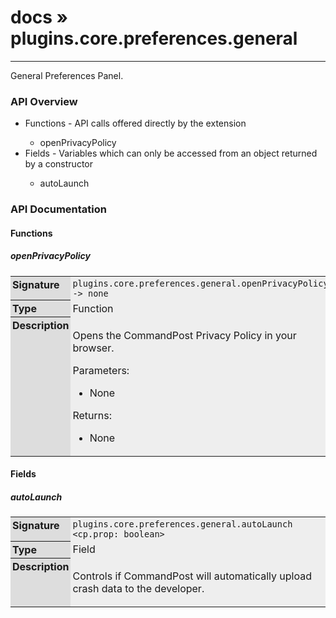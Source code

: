 # [docs](index.md) » plugins.core.preferences.general
---

General Preferences Panel.

<style type="text/css">
	a { text-decoration: none; }
	a:hover { text-decoration: underline; }
	th { background-color: #DDDDDD; vertical-align: top; padding: 3px; }
	td { width: 100%; background-color: #EEEEEE; vertical-align: top; padding: 3px; }
	table { width: 100% ; border: 1px solid #0; text-align: left; }
	section > table table td { width: 0; }
</style>
<link rel="stylesheet" href="../../css/docs.css" type="text/css" media="screen" />
<h3>API Overview</h3>
<ul>
<li>Functions - API calls offered directly by the extension</li>
  <ul>
	<li><a href="#openPrivacyPolicy">openPrivacyPolicy</a></li>
  </ul>
<li>Fields - Variables which can only be accessed from an object returned by a constructor</li>
  <ul>
	<li><a href="#autoLaunch">autoLaunch</a></li>
  </ul>
</ul>
<h3>API Documentation</h3>
<h4 class="documentation-section">Functions</h4>
  <section id="openPrivacyPolicy">
	<h5><a href="#openPrivacyPolicy">openPrivacyPolicy</a></h5>
	<table>
	  <tr>
		<th>Signature</th>
		<td><code>plugins.core.preferences.general.openPrivacyPolicy() -&gt; none</code></td>
	  </tr>
	  <tr>
		<th>Type</th>
		<td>Function</td>
	  </tr>
	  <tr>
		<th>Description</th>
		<td><p>Opens the CommandPost Privacy Policy in your browser.</p>
<p>Parameters:</p>
<ul>
<li>None</li>
</ul>
<p>Returns:</p>
<ul>
<li>None</li>
</ul>
</td>
	  </tr>
	</table>
  </section>
<h4 class="documentation-section">Fields</h4>
  <section id="autoLaunch">
	<h5><a href="#autoLaunch">autoLaunch</a></h5>
	<table>
	  <tr>
		<th>Signature</th>
		<td><code>plugins.core.preferences.general.autoLaunch &lt;cp.prop: boolean&gt;</code></td>
	  </tr>
	  <tr>
		<th>Type</th>
		<td>Field</td>
	  </tr>
	  <tr>
		<th>Description</th>
		<td><p>Controls if CommandPost will automatically upload crash data to the developer.</p>
</td>
	  </tr>
	</table>
  </section>
